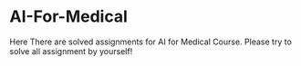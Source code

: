 # AI-For-Medical
Here There are solved assignments for AI for Medical Course. Please try to solve all assignment by yourself!

